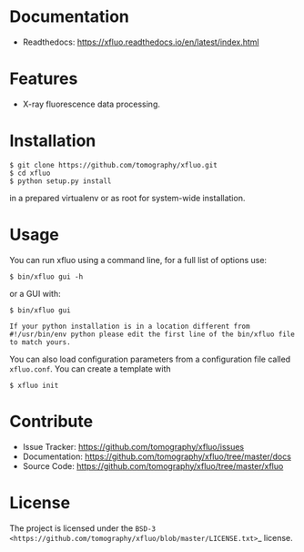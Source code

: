 Documentation
=============

* Readthedocs: https://xfluo.readthedocs.io/en/latest/index.html



Features
========

* X-ray fluorescence data processing.



Installation
============
   
    $ git clone https://github.com/tomography/xfluo.git
    $ cd xfluo
    $ python setup.py install

in a prepared virtualenv or as root for system-wide installation.


Usage
=====

You can run xfluo using a command line, for a full list of options use: 

    $ bin/xfluo gui -h

or a GUI with:

    $ bin/xfluo gui

```
If your python installation is in a location different from #!/usr/bin/env python please edit the first line of the bin/xfluo file to match yours.
```

You can also load configuration parameters from a configuration file called
`xfluo.conf`. You can create a template with

    $ xfluo init

 
Contribute
==========

* Issue Tracker: https://github.com/tomography/xfluo/issues
* Documentation: https://github.com/tomography/xfluo/tree/master/docs
* Source Code: https://github.com/tomography/xfluo/tree/master/xfluo

License
=======

The project is licensed under the 
`BSD-3 <https://github.com/tomography/xfluo/blob/master/LICENSE.txt>`_ license.
